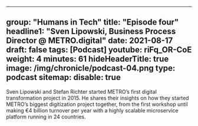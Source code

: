 
---
group: "Humans in Tech"
title: "Episode four"
headline1: "Sven Lipowski, Business Process Director @ METRO.digital"
date: 2021-08-17
draft: false
tags: [Podcast]
youtube: riFq_OR-CoE
weight: 4
minutes: 61
hideHeaderTitle: true
image: /img/chronicle/podcast-04.png
type: podcast
sitemap:
    disable: true
---

Sven Lipowski and Stefan Richter started METRO’s first digital transformation project in 2015. He shares their insights on how they started METRO’s biggest digitization project together, from the first workshop until making €4 billion turnover per year with a highly scalable microservice platform running in 24 countries.
